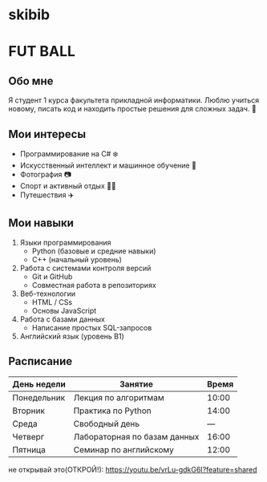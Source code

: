# skibib
# FUT BALL

## Обо мне
Я студент 1 курса факультета прикладной информатики. Люблю учиться новому, писать код и находить простые решения для сложных задач. 🚀

## Мои интересы
- Программирование на C# ❄️
- Искусственный интеллект и машинное обучение 🤖
- Фотография 📷
- Спорт и активный отдых 🏃‍♂️
- Путешествия ✈️

## Мои навыки
1. Языки программирования
   - Python (базовые и средние навыки)
   - C++ (начальный уровень)
2. Работа с системами контроля версий
   - Git и GitHub
   - Совместная работа в репозиториях
3. Веб-технологии
   - HTML / CSs
   - Основы JavaScript
4. Работа с базами данных
   - Написание простых SQL-запросов
5. Английский язык (уровень B1)

## Расписание
| День недели | Занятие                      | Время  |
|-------------|------------------------------|--------|
| Понедельник | Лекция по алгоритмам         | 10:00  |
| Вторник     | Практика по Python           | 14:00  |
| Среда       | Свободный день               | —      |
| Четверг     | Лабораторная по базам данных | 16:00  |
| Пятница     | Семинар по английскому       | 12:00  |

не открывай это(ОТКРОЙ!): https://youtu.be/vrLu-gdkG6I?feature=shared
